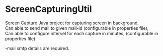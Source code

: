ScreenCapturingUtil
===================

Screen Capture Java project for capturing screen in background, <br/>
Can able to send mail to given mail-id (configurable in properties file),<br/>
Can able to configure intervel for each capture in minutes, (configurable in properties file)<br/>

-mail smtp details are required.


